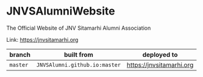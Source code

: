 # JNVSAlumniWebsite

The Official Website of JNV Sitamarhi Alumni Association

Link: https://jnvsitamarhi.org


|branch|built from|deployed to|
|---|---|---|
|`master`|`JNVSAlumni.github.io:master`|https://jnvsitamarhi.org|